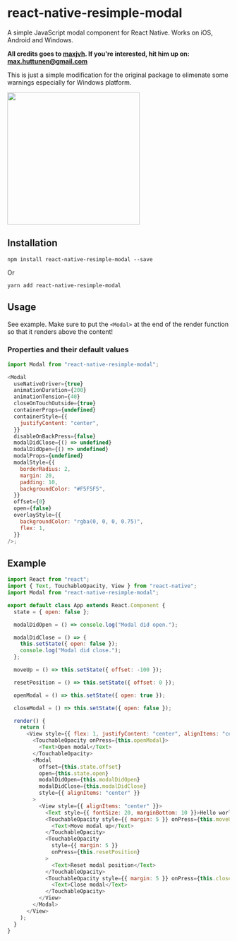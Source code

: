 # react-native-resimple-modal

A simple JavaScript modal component for React Native. Works on iOS, Android and Windows.

**All credits goes to [maxjvh](https://github.com/maxjvh). If you're interested, hit him up on: max.huttunen@gmail.com**

This is just a simple modification for the original package to elimenate some warnings especially for Windows platform.

<img src="https://i.imgur.com/EiwkCWn.gif" width="300" />

## Installation

`npm install react-native-resimple-modal --save`

Or

`yarn add react-native-resimple-modal`

## Usage

See example. Make sure to put the `<Modal>` at the end of the render function so that it renders above the content!

### Properties and their default values

```javascript
import Modal from "react-native-resimple-modal";

<Modal
  useNativeDriver={true}
  animationDuration={200}
  animationTension={40}
  closeOnTouchOutside={true}
  containerProps={undefined}
  containerStyle={{
    justifyContent: "center",
  }}
  disableOnBackPress={false}
  modalDidClose={() => undefined}
  modalDidOpen={() => undefined}
  modalProps={undefined}
  modalStyle={{
    borderRadius: 2,
    margin: 20,
    padding: 10,
    backgroundColor: "#F5F5F5",
  }}
  offset={0}
  open={false}
  overlayStyle={{
    backgroundColor: "rgba(0, 0, 0, 0.75)",
    flex: 1,
  }}
/>;
```

## Example

```javascript
import React from "react";
import { Text, TouchableOpacity, View } from "react-native";
import Modal from "react-native-resimple-modal";

export default class App extends React.Component {
  state = { open: false };

  modalDidOpen = () => console.log("Modal did open.");

  modalDidClose = () => {
    this.setState({ open: false });
    console.log("Modal did close.");
  };

  moveUp = () => this.setState({ offset: -100 });

  resetPosition = () => this.setState({ offset: 0 });

  openModal = () => this.setState({ open: true });

  closeModal = () => this.setState({ open: false });

  render() {
    return (
      <View style={{ flex: 1, justifyContent: "center", alignItems: "center" }}>
        <TouchableOpacity onPress={this.openModal}>
          <Text>Open modal</Text>
        </TouchableOpacity>
        <Modal
          offset={this.state.offset}
          open={this.state.open}
          modalDidOpen={this.modalDidOpen}
          modalDidClose={this.modalDidClose}
          style={{ alignItems: "center" }}
        >
          <View style={{ alignItems: "center" }}>
            <Text style={{ fontSize: 20, marginBottom: 10 }}>Hello world!</Text>
            <TouchableOpacity style={{ margin: 5 }} onPress={this.moveUp}>
              <Text>Move modal up</Text>
            </TouchableOpacity>
            <TouchableOpacity
              style={{ margin: 5 }}
              onPress={this.resetPosition}
            >
              <Text>Reset modal position</Text>
            </TouchableOpacity>
            <TouchableOpacity style={{ margin: 5 }} onPress={this.closeModal}>
              <Text>Close modal</Text>
            </TouchableOpacity>
          </View>
        </Modal>
      </View>
    );
  }
}
```
